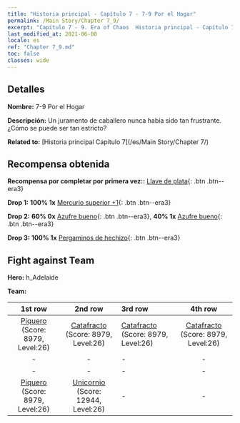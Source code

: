 ```yaml
---
title: "Historia principal - Capítulo 7 - 7-9 Por el Hogar"
permalink: /Main Story/Chapter 7_9/
excerpt: "Capítulo 7 - 9. Era of Chaos  Historia principal - Capítulo 7_9. 7-9 Por el Hogar"
last_modified_at: 2021-06-08
locale: es
ref: "Chapter 7_9.md"
toc: false
classes: wide
---
```


## Detalles

 **Nombre:** 7-9 Por el Hogar

 **Descripción:** Un juramento de caballero nunca había sido tan frustrante. ¿Cómo se puede ser tan estricto?

 **Related to:** [Historia principal Capítulo 7](/es/Main Story/Chapter 7/)

## Recompensa obtenida

 **Recompensa por completar por primera vez::** [Llave de plata](/ItemsES/con_693/){: .btn .btn--era3}

 **Drop 1:** **100% 1x** [Mercurio superior +1](/ItemsES/mat_21/){: .btn .btn--era3}

 **Drop 2:** **60% 0x** [Azufre bueno](/ItemsES/mat_15/){: .btn .btn--era3}, **40% 1x** [Azufre bueno](/ItemsES/mat_15/){: .btn .btn--era3}

 **Drop 3:** **100% 1x** [Pergaminos de hechizo](/ItemsES/con_694/){: .btn .btn--era3}


## Fight against Team
 **Hero:** h_Adelaide

 **Team:**


  | 1st row | 2nd row | 3rd row | 4th row |
  |:----:|:----:|:----|:----:|
  | [Piquero](/es/units/Pikeman/) (Score: 8979, Level:26)  | [Catafracto](/es/units/Cavalier/) (Score: 8979, Level:26)  | [Catafracto](/es/units/Cavalier/) (Score: 8979, Level:26)  | [Catafracto](/es/units/Cavalier/) (Score: 8979, Level:26)  |
  | - | - | - | - |
  | - | - | - | - |
  | [Piquero](/es/units/Pikeman/) (Score: 8979, Level:26)  | [Unicornio](/es/units/Unicorn/) (Score: 12944, Level:26)  | - | - |


